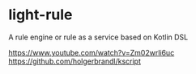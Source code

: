 # light-rule
A rule engine or rule as a service based on Kotlin DSL

https://www.youtube.com/watch?v=Zm02wrli6uc
https://github.com/holgerbrandl/kscript
